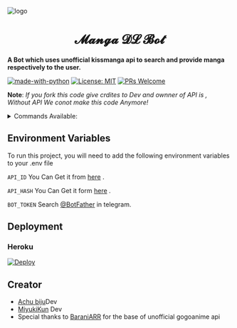 ![logo](https://telegra.ph/file/5809e7a5cef81fb1e9b59.jpg)
<h1 align="center">𝓜𝓪𝓷𝓰𝓪 𝓓𝓛 𝓑𝓸𝓽</h1>

<b>A Bot which uses unofficial  kissmanga api to search and provide manga respectively to the user.</b>



[![made-with-python](https://img.shields.io/badge/Made%20with-Python-1f425f.svg)](https://www.python.org/)
[![License: MIT](https://img.shields.io/badge/License-MIT-yellow.svg)](https://opensource.org/licenses/MIT)
[![PRs Welcome](https://img.shields.io/badge/PRs-welcome-brightgreen.svg?style=flat-square)](http://makeapullrequest.com)

<b>Note</b>: <i>If you fork this code give crdites to Dev and ownner of API is , Without API We conot make this code Anymore!</i>
<details>
  <summary>Commands Available: </summary>

<pre>/start</pre>: Cool command to check if bot is working.
<pre>/manga</pre>: Gets you Manga.
<pre>/read</pre>:  Read by manga chapters.
<pre>/nh</pre>: To Get Adult Manga by codes , Example : /nh 339989
</details>


## Environment Variables

To run this project, you will need to add the following environment variables to your .env file

`API_ID` You Can Get it from [here](https://my.telegram.org/) .

`API_HASH` You Can Get it form [here](https://my.telegram.org/) .

`BOT_TOKEN` Search [@BotFather](https://t.me/botfather) in telegram.

## Deployment 

### Heroku

[![Deploy](https://www.herokucdn.com/deploy/button.svg)](https://heroku.com/deploy?template=https://github.com/Achu2234/Heroku-Manga-DL-Bot)

## Creator

- [Achu biju](https://github.com/Achu2234/Heroku-Manga-DL-Bot)Dev
- [MiyukiKun](https://github.com/MiyukiKun?tab=repositories) Dev
- Special thanks to [BaraniARR](https://github.com/BaraniARR/gogoanimeapi) for the base of unofficial gogoanime api


